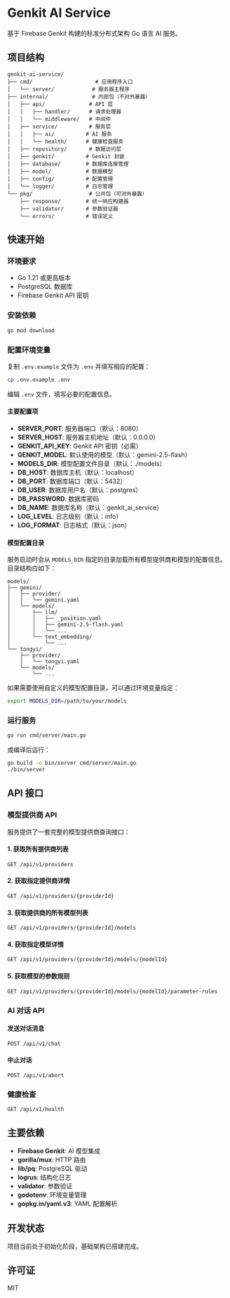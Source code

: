 # Genkit AI Service

基于 Firebase Genkit 构建的标准分布式架构 Go 语言 AI 服务。

## 项目结构

```
genkit-ai-service/
├── cmd/                    # 应用程序入口
│   └── server/            # 服务器主程序
├── internal/              # 内部包（不对外暴露）
│   ├── api/              # API 层
│   │   ├── handler/      # 请求处理器
│   │   └── middleware/   # 中间件
│   ├── service/          # 服务层
│   │   ├── ai/          # AI 服务
│   │   └── health/      # 健康检查服务
│   ├── repository/       # 数据访问层
│   ├── genkit/          # Genkit 封装
│   ├── database/        # 数据库连接管理
│   ├── model/           # 数据模型
│   ├── config/          # 配置管理
│   └── logger/          # 日志管理
└── pkg/                  # 公共包（可对外暴露）
    ├── response/        # 统一响应构建器
    ├── validator/       # 参数验证器
    └── errors/          # 错误定义
```

## 快速开始

### 环境要求

- Go 1.21 或更高版本
- PostgreSQL 数据库
- Firebase Genkit API 密钥

### 安装依赖

```bash
go mod download
```

### 配置环境变量

复制 `.env.example` 文件为 `.env` 并填写相应的配置：

```bash
cp .env.example .env
```

编辑 `.env` 文件，填写必要的配置信息。

#### 主要配置项

- **SERVER_PORT**: 服务器端口（默认：8080）
- **SERVER_HOST**: 服务器主机地址（默认：0.0.0.0）
- **GENKIT_API_KEY**: Genkit API 密钥（必需）
- **GENKIT_MODEL**: 默认使用的模型（默认：gemini-2.5-flash）
- **MODELS_DIR**: 模型配置文件目录（默认：./models）
- **DB_HOST**: 数据库主机（默认：localhost）
- **DB_PORT**: 数据库端口（默认：5432）
- **DB_USER**: 数据库用户名（默认：postgres）
- **DB_PASSWORD**: 数据库密码
- **DB_NAME**: 数据库名称（默认：genkit_ai_service）
- **LOG_LEVEL**: 日志级别（默认：info）
- **LOG_FORMAT**: 日志格式（默认：json）

#### 模型配置目录

服务启动时会从 `MODELS_DIR` 指定的目录加载所有模型提供商和模型的配置信息。目录结构应如下：

```
models/
├── gemini/
│   ├── provider/
│   │   └── gemini.yaml
│   └── models/
│       ├── llm/
│       │   ├── _position.yaml
│       │   ├── gemini-2.5-flash.yaml
│       │   └── ...
│       └── text_embedding/
│           └── ...
└── tongyi/
    ├── provider/
    │   └── tongyi.yaml
    └── models/
        └── ...
```

如果需要使用自定义的模型配置目录，可以通过环境变量指定：

```bash
export MODELS_DIR=/path/to/your/models
```

### 运行服务

```bash
go run cmd/server/main.go
```

或编译后运行：

```bash
go build -o bin/server cmd/server/main.go
./bin/server
```

## API 接口

### 模型提供商 API

服务提供了一套完整的模型提供商查询接口：

#### 1. 获取所有提供商列表

```http
GET /api/v1/providers
```

#### 2. 获取指定提供商详情

```http
GET /api/v1/providers/{providerId}
```

#### 3. 获取提供商的所有模型列表

```http
GET /api/v1/providers/{providerId}/models
```

#### 4. 获取指定模型详情

```http
GET /api/v1/providers/{providerId}/models/{modelId}
```

#### 5. 获取模型的参数规则

```http
GET /api/v1/providers/{providerId}/models/{modelId}/parameter-rules
```

### AI 对话 API

#### 发送对话消息

```http
POST /api/v1/chat
```

#### 中止对话

```http
POST /api/v1/abort
```

### 健康检查

```http
GET /api/v1/health
```

## 主要依赖

- **Firebase Genkit**: AI 模型集成
- **gorilla/mux**: HTTP 路由
- **lib/pq**: PostgreSQL 驱动
- **logrus**: 结构化日志
- **validator**: 参数验证
- **godotenv**: 环境变量管理
- **gopkg.in/yaml.v3**: YAML 配置解析

## 开发状态

项目当前处于初始化阶段，基础架构已搭建完成。

## 许可证

MIT
